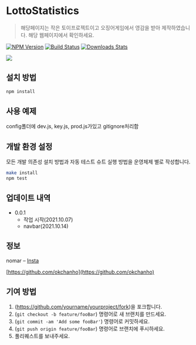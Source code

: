 # LottoStatistics
> 해당페이지는 작은 토이프로젝트이고 오징어게임에서 영감을 받아 제작하였습니다.
> 해당 웹페이지에서 확인하세요.

[![NPM Version][npm-image]][npm-url]
[![Build Status][travis-image]][travis-url]
[![Downloads Stats][npm-downloads]][npm-url]


![](../header.png)

## 설치 방법

```sh
npm install
```

## 사용 예제

config폴더에 dev.js, key.js, prod.js가있고 gitignore처리함

## 개발 환경 설정

모든 개발 의존성 설치 방법과 자동 테스트 슈트 실행 방법을 운영체제 별로 작성합니다.

```sh
make install
npm test
```

## 업데이트 내역

* 0.0.1
    * 작업 시작(2021.10.07)
    * navbar(2021.10.14)

## 정보
nomar – [Insta](https://www.instagram.com/norman__kor/?hl=ko) 

[https://github.com/okchanho](https://github.com/okchanho)

## 기여 방법

1. (<https://github.com/yourname/yourproject/fork>)을 포크합니다.
2. (`git checkout -b feature/fooBar`) 명령어로 새 브랜치를 만드세요.
3. (`git commit -am 'Add some fooBar'`) 명령어로 커밋하세요.
4. (`git push origin feature/fooBar`) 명령어로 브랜치에 푸시하세요. 
5. 풀리퀘스트를 보내주세요.

<!-- Markdown link & img dfn's -->
[npm-image]: https://img.shields.io/npm/v/datadog-metrics.svg?style=flat-square
[npm-url]: https://npmjs.org/package/datadog-metrics
[npm-downloads]: https://img.shields.io/npm/dm/datadog-metrics.svg?style=flat-square
[travis-image]: https://img.shields.io/travis/dbader/node-datadog-metrics/master.svg?style=flat-square
[travis-url]: https://travis-ci.org/dbader/node-datadog-metrics
[wiki]: https://github.com/yourname/yourproject/wiki
